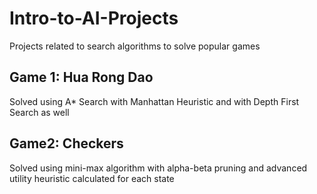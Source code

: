 # Intro-to-AI-Projects
Projects related to search algorithms to solve popular games

## Game 1: Hua Rong Dao
Solved using A* Search with Manhattan Heuristic and with Depth First Search as well

## Game2: Checkers
Solved using mini-max algorithm with alpha-beta pruning and advanced utility heuristic calculated for each state

